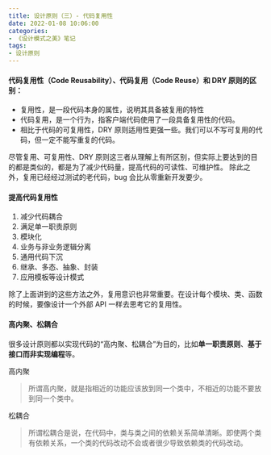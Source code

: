 ```yaml
---
title: 设计原则（三）- 代码复用性
date: 2022-01-08 10:06:00
categories: 
- 《设计模式之美》笔记
tags:
- 设计原则
---
```


#### 代码复用性（Code Reusability）、代码复用（Code Reuse）和 DRY 原则的区别：
- 复用性，是一段代码本身的属性，说明其具备被复用的特性
- 代码复用，是一个行为，指客户端代码使用了一段具备复用性的代码。
- 相比于代码的可复用性，DRY 原则适用性更强一些。我们可以不写可复用的代码，但一定不能写重复的代码。

尽管复用、可复用性、DRY 原则这三者从理解上有所区别，但实际上要达到的目的都是类似的，都是为了减少代码量，提高代码的可读性、可维护性。
除此之外，复用已经经过测试的老代码，bug 会比从零重新开发要少。

#### 提高代码复用性

1. 减少代码耦合
2. 满足单一职责原则
3. 模块化
4. 业务与非业务逻辑分离
5. 通用代码下沉
6. 继承、多态、抽象、封装
7. 应用模板等设计模式

除了上面讲到的这些方法之外，复用意识也非常重要。在设计每个模块、类、函数的时候，要像设计一个外部 API 一样去思考它的复用性。

#### 高内聚、松耦合

很多设计原则都以实现代码的“高内聚、松耦合”为目的，比如**单一职责原则**、**基于接口而非实现编程**等。

高内聚
>所谓高内聚，就是指相近的功能应该放到同一个类中，不相近的功能不要放到同一个类中。

松耦合
>所谓松耦合是说，在代码中，类与类之间的依赖关系简单清晰。即使两个类有依赖关系，一个类的代码改动不会或者很少导致依赖类的代码改动。



































